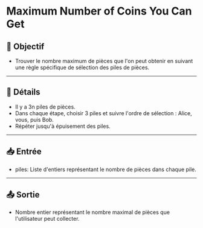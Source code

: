 # Maximum Number of Coins You Can Get

## 🎯 Objectif

- Trouver le nombre maximum de pièces que l'on peut obtenir en suivant une règle spécifique de sélection des piles de pièces.

---

## 📝 Détails

- Il y a 3n piles de pièces.
- Dans chaque étape, choisir 3 piles et suivre l'ordre de sélection : Alice, vous, puis Bob.
- Répéter jusqu'à épuisement des piles.


---

## 📥 Entrée

- piles: Liste d'entiers représentant le nombre de pièces dans chaque pile.

---

## 📤 Sortie

- Nombre entier représentant le nombre maximal de pièces que l'utilisateur peut collecter.
